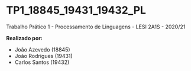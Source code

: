 # TP1_18845_19431_19432_PL

Trabalho Prático 1 - Processamento de Linguagens - LESI 2A1S - 2020/21

**Realizado por:**

- João Azevedo (18845)
- João Rodrigues (19431)
- Carlos Santos (19432)
